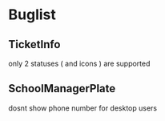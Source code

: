 # Buglist

## TicketInfo
only 2 statuses ( and icons ) are supported

## SchoolManagerPlate
dosnt show phone number for desktop users
